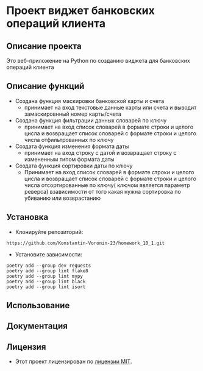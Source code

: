 # Проект виджет банковских операций клиента

## Описание проекта 
Это веб-приложение на Python по созданию виджета для банковских операций клиента

## Описание функций
- Создана функция маскировки банковской карты и счета
  * принимает на вход текстовые данные карты или счета и выводит замаскировнный номер карты/счета
- Создана функция фильтрации данных словарей по ключу
  * принимает на вход список словарей в формате строки и целого цисла и возвращает список словарей с формате строки и целого числа отфильтрованных по ключу  
- Создата функция изменения формата даты
  * принимает на вход строку с датой и возвращает строку с измененным типом формата даты
- Создата функция сортировки даты по ключу
  * Принимает на вход список словарей в формате строки и целого цисла и возвращает список словарей с формате строки и целого числа отсортированные по ключу( ключом является параметр реверса) взависимости от того какая нужна сортировка по убиванию или возврастанию 

## Установка
* Клонируйте репозиторий:
~~~
https://github.com/Konstantin-Voronin-23/homework_10_1.git
~~~
* Установите зависимости:
~~~
poetry add --group dev requests
poetry add --group lint flake8
poetry add --group lint mypy
poetry add --group lint black
poetry add --group lint isort
~~~
## Использование

## Документация

## Лицензия
- Этот проект лицензирован по [лицензии MIT](LICENSE).
